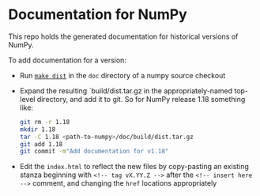 # Documentation for NumPy

This repo holds the generated documentation for historical versions of NumPy.

To add documentation for a version:

- Run [`make dist`](http://www.numpy.org/devdocs/docs/howto_build_docs.html) in
  the `doc` directory of a numpy source checkout

- Expand the resulting `build/dist.tar.gz in the appropriately-named top-level
  directory, and add it to git. So for NumPy release 1.18 something like:

  ```bash
  git rm -r 1.18
  mkdir 1.18
  tar -C 1.18 <path-to-numpy>/doc/build/dist.tar.gz
  git add 1.18
  git commit -m"Add documentation for v1.18"
  ```

- Edit the `index.html` to reflect the new files by copy-pasting an existing
  stanza beginning with `<!-- tag vX.YY.Z -->` after the
  `<!-- insert here -->` comment, and changing the `href` locations
  appropriately
